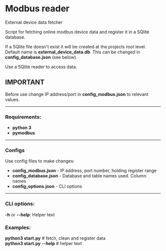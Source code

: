 # Modbus reader

External device data fetcher
    
Script for fetching online modbus device data and register it in a SQlite database.  

If a SQlite file doesn't exist it will be created at the projects root level. Default name is **external_device_data.db**. This can be changed in **config_database.json** (see below).  

Use a SQlite reader to access data.


## IMPORTANT
Before use change IP address/port in **config_modbus.json** to relevant values.

---

### Requirements:  
- **python 3**
- **pymodbus**

---
### Configs
Use config files to make changes:
- **config_modbus.json**    - IP address, port number, holding register range
- **config_database.json**  - Database and table names used. Column names
- **config_options.json**   - CLI options

---
### CLI options:  
**-h** or **--help**:        Helper text

### Examples:  
**python3 start.py**        # fetch, clean and register data  
**python3 start.py --help** # helper text